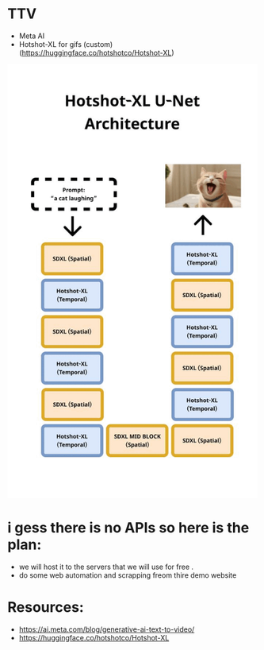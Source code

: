 # TTV
- Meta AI 
- Hotshot-XL for gifs (custom) (https://huggingface.co/hotshotco/Hotshot-XL)

![Alt text](./image/XXgnk14nIasPdkvkPlDzn.gif)

# i gess there is no APIs so here is the plan:
- we will host it to the servers that we will use for free .
- do some web automation and scrapping freom thire demo website 

# Resources:
- https://ai.meta.com/blog/generative-ai-text-to-video/
- https://huggingface.co/hotshotco/Hotshot-XL